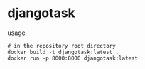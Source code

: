 # djangotask

usage

```shell
# in the repository root directory
docker build -t djangotask:latest .
docker run -p 8000:8000 djangotask:latest
```
